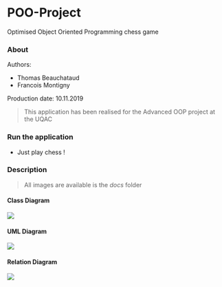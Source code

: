 # POO-Project
Optimised Object Oriented Programming chess game

### About
Authors:
- Thomas Beauchataud
- Francois Montigny

Production date: 10.11.2019

> This application has been realised for the Advanced OOP project at the UQAC
### Run the application
- Just play chess !

### Description

> All images are available is the _docs_ folder

#### Class Diagram
![](https://github.com/ffcfalcos/POO-Project/blob/master/resources/Class%20Diagram.png)

#### UML Diagram
![](https://github.com/ffcfalcos/POO-Project/blob/master/resources/UML%20Diagram.png)

#### Relation Diagram
![](https://github.com/ffcfalcos/POO-Project/blob/master/resources/Relation%20Diagram.png)
